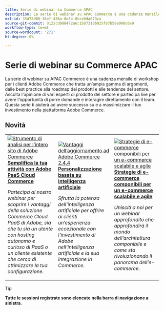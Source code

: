 ```yaml
---
title: Serie di webinar su Commerce APAC
description: La serie di webinar su APAC Commerce è una cadenza mensile di workshop per i clienti Adobe Commerce che tratta un’ampia gamma di argomenti, dalle best practice alla roadmap dei prodotti e alle tendenze del settore.
exl-id: 35d78d88-38ef-486a-8e34-8bce0da673ca
source-git-commit: 0122cd988472a6c1b87318b925f87b56e908c6e9
workflow-type: tm+mt
source-wordcount: '271'
ht-degree: 0%

---
```


# Serie di webinar su Commerce APAC

La serie di webinar su APAC Commerce è una cadenza mensile di workshop per i clienti Adobe Commerce che tratta un’ampia gamma di argomenti, dalle best practice alla roadmap dei prodotti e alle tendenze del settore. Ascolta l&#39;opinione di vari esperti di prodotto del settore e partecipa live per avere l&#39;opportunità di porre domande e interagire direttamente con il team. Questa serie ti aiuterà ad avere successo su e a massimizzare il tuo investimento nella piattaforma Adobe Commerce.

## Novità

<table>
<tr>
  <td>
    <a href="https://experienceleague.adobe.com/docs/events/apac-commerce-recordings/2023/adobes-paas-cloud-commerce.html">
      <img alt="Strumento di analisi per l’intero sito di Adobe Commerce" src="https://video.tv.adobe.com/v/3419132?format=jpeg" />
    </a>
     <div>
      <a href="https://experienceleague.adobe.com/docs/events/apac-commerce-recordings/2023/adobes-paas-cloud-commerce.html">
        <strong>Semplifica la tua attività con Adobe PaaS Cloud Commerce</strong>
      </a>
    </div>
    <p>
    <em>Partecipa al nostro webinar per scoprire i vantaggi della soluzione Commerce Cloud PaaS di Adobe, sia che tu sia un utente con hosting autonomo e curioso di PaaS o un cliente esistente che cerca di ottimizzare la tua configurazione.</em>
    <p>
  </td>
  <td>
    <a href="https://experienceleague.adobe.com/docs/events/apac-commerce-recordings/2023/ai-personalisation.html">
      <img alt="Vantaggi dell’aggiornamento ad Adobe Commerce 2.4.4" src="https://video.tv.adobe.com/v/3419107?format=jpeg" />
    </a>
     <div>
      <a href="https://experienceleague.adobe.com/docs/events/apac-commerce-recordings/2023/ai-personalisation.html">
        <strong>Personalizzazione basata su intelligenza artificiale</strong>
      </a>
    </div>
    <p>
    <em>Sfrutta la potenza dell’intelligenza artificiale per offrire ai clienti un’esperienza eccezionale con l’investimento di Adobe nell’intelligenza artificiale e la sua integrazione in Commerce.</em>
    <p>
  </td>
  <td>
    <a href="https://experienceleague.adobe.com/docs/events/apac-commerce-recordings/2023/composable-commerce.html">
      <img alt="Strategie di e-commerce componibili per un e-commerce scalabile e agile" src="https://video.tv.adobe.com/v/3420655?format=jpeg" />
    </a>
     <div>
      <a href="https://experienceleague.adobe.com/docs/events/apac-commerce-recordings/2023/composable-commerce.html">
        <strong>Strategie di e-commerce componibili per un e-commerce scalabile e agile</strong>
      </a>
    </div>
    <p>
    <em>Unisciti a noi per un webinar approfondito che approfondirà il mondo dell’architettura componibile e come sta rivoluzionando il panorama dell’e-commerce.</em>
    <p>
  </td>  
</tr>
</table>

>[!TIP]
>
>**Tutte le sessioni registrate sono elencate nella barra di navigazione a sinistra**.
